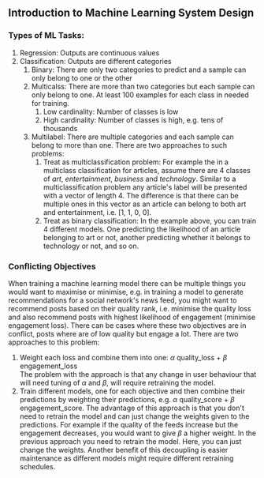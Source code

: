 ## Introduction to Machine Learning System Design
### Types of ML Tasks:
1. Regression: Outputs are continuous values
1. Classification: Outputs are different categories  
    1. Binary: There are only two categories to predict and a sample can only belong to one or the other  
    1. Multicalss: There are more than two categories but each sample can only belong to one. At least 100 examples for each class in needed for training.   
        1. Low cardinality: Number of classes is low  
        1. High cardinality: Number of classes is high, e.g. tens of thousands
    1. Multilabel: There are multiple categories and each sample can belong to more than one. There are two approaches to such problems:      
        1. Treat as multiclassification problem: For example the in a multiclass classification for articles, assume there are 4 classes of *art*, *entertainment*, *business* and *technology*. Similar to a multiclassification problem any article's label will be presented with a vector of length 4. The difference is that there can be multiple ones in this vector as an article can belong to both art and entertainment, i.e. [1, 1, 0, 0].
        1. Treat as binary classification: In the example above, you can train 4 different models. One predicting the likelihood of an article belonging to art or not, another predicting whether it belongs to technology or not, and so on.

### Conflicting Objectives
When training a machine learning model there can be multiple things you would want to maximise or minimise, e.g. in training a model to generate recommendations for a social network's news feed, you might want to recommend posts based on their quality rank, i.e. minimise the quality loss and also recommend posts with highest likelihood of engagement (minimise engagement loss). There can be cases where these two objectives are in conflict, posts where are of low quality but engage a lot. There are two approaches to this problem:   
1. Weight each loss and combine them into one: $\alpha$ quality_loss + $\beta$ engagement_loss   
The problem with the approach is that any change in user behaviour that will need tuning of $\alpha$ and $\beta$, will require retraining the model.
1.  Train different models, one for each objective and then combine their predictions by weighting their predictions, e.g. $\alpha$ quality_score + $\beta$ engagement_score. The advantage of this approach is that you don't need to retrain the model and can just change the weights given to the predictions. For example if the quality of the feeds increase but the engagement decreases, you would want to give $\beta$ a higher weight. In the previous approach you need to retrain the model. Here, you can just change the weights. Another benefit of this decoupling is easier maintenance as different models might require different retraining schedules.